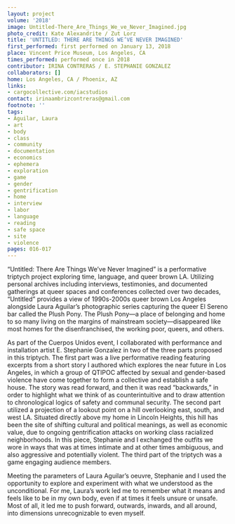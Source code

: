 ```yaml
---
layout: project
volume: '2018'
image: Untitled-There_Are_Things_We_ve_Never_Imagined.jpg
photo_credit: Kate Alexandrite / Zut Lorz
title: 'UNTITLED: THERE ARE THINGS WE’VE NEVER IMAGINED'
first_performed: first performed on January 13, 2018
place: Vincent Price Museum, Los Angeles, CA
times_performed: performed once in 2018
contributor: IRINA CONTRERAS / E. STEPHANIE GONZALEZ
collaborators: []
home: Los Angeles, CA / Phoenix, AZ
links:
- cargocollective.com/iacstudios
contact: irinaambrizcontreras@gmail.com
footnote: ''
tags:
- Aguilar, Laura
- art
- body
- class
- community
- documentation
- economics
- ephemera
- exploration
- game
- gender
- gentrification
- home
- interview
- labor
- language
- reading
- safe space
- site
- violence
pages: 016-017
---
```




“Untitled: There Are Things We’ve Never Imagined” is a performative triptych project exploring time, language, and queer brown LA. Utilizing personal archives including interviews, testimonies, and documented gatherings at queer spaces and conferences collected over two decades, “Untitled” provides a view of 1990s-2000s queer brown Los Angeles alongside Laura Aguilar’s photographic series capturing the queer El Sereno bar called the Plush Pony. The Plush Pony—a place of belonging and home to so many living on the margins of mainstream society—disappeared like most homes for the disenfranchised, the working poor, queers, and others.

As part of the Cuerpos Unidos event, I collaborated with performance and installation artist E. Stephanie Gonzalez in two of the three parts proposed in this triptych. The first part was a live performative reading featuring excerpts from a short story I authored which explores the near future in Los Angeles, in which a group of QTIPOC affected by sexual and gender-based violence have come together to form a collective and establish a safe house. The story was read forward, and then it was read “backwards,” in order to highlight what we think of as counterintuitive and to draw attention to chronological logics of safety and communal security. The second part utilized a projection of a lookout point on a hill overlooking east, south, and west LA. Situated directly above my home in Lincoln Heights, this hill has been the site of shifting cultural and political meanings, as well as economic value, due to ongoing gentrification attacks on working class racialized neighborhoods. In this piece, Stephanie and I exchanged the outfits we wore in ways that was at times intimate and at other times ambiguous, and also aggressive and potentially violent. The third part of the triptych was a game engaging audience members.

Meeting the parameters of Laura Aguilar’s oeuvre, Stephanie and I used the opportunity to explore and experiment with what we understood as the unconditional. For me, Laura’s work led me to remember what it means and feels like to be in my own body, even if at times it feels unsure or unsafe. Most of all, it led me to push forward, outwards, inwards, and all around, into dimensions unrecognizable to even myself.
